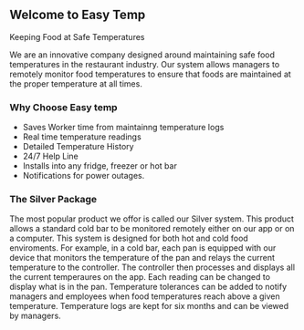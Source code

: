 ## Welcome to Easy Temp

Keeping Food at Safe Temperatures

We are an innovative company designed around maintaining safe food temperatures in the restaurant industry. Our system allows managers to remotely monitor food temperatures to ensure that foods are maintained at the proper temperature at all times. 


### Why Choose Easy temp
- Saves Worker time from maintainng temperature logs
- Real time temperature readings
- Detailed Temperature History
- 24/7 Help Line
- Installs into any fridge, freezer or hot bar 
- Notifications for power outages. 

 ### The Silver Package

The most popular product we offor is called our Silver system. This product allows a standard cold bar to be monitored remotely either on our app or on a computer. This system is designed for both hot and cold food enviroments. For example, in a cold bar, each pan is equipped with our device that monitors the temperature of the pan and relays the current temperature to the controller. The controller then processes and displays all the current temperaures on the app. Each reading can be changed to display what is in the pan. Temperature tolerances can be added to notify managers and employees when food temperatures reach above a given temperature. Temperature logs are kept for six months and can be viewed by managers. 




